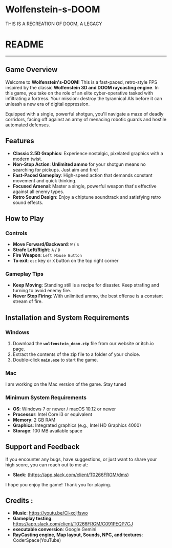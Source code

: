 # Wolfenstein-s-DOOM
THIS IS A RECREATION OF DOOM, A LEGACY
# README

-----

## Game Overview

Welcome to **Wolfenstein's-DOOM**\! This is a fast-paced, retro-style FPS inspired by the classic **Wolfenstein 3D and DOOM raycasting engine**. In this game, you take on the role of an elite cyber-operative tasked with infiltrating a fortress. Your mission: destroy the tyrannical AIs before it can unleash a new era of digital oppression.

Equipped with a single, powerful shotgun, you'll navigate a maze of deadly corridors, facing off against an army of menacing robotic guards and hostile automated defenses.

## Features

  * **Classic 2.5D Graphics**: Experience nostalgic, pixelated graphics with a modern twist.
  * **Non-Stop Action**: **Unlimited ammo** for your shotgun means no searching for pickups. Just aim and fire\!
  * **Fast-Paced Gameplay**: High-speed action that demands constant movement and quick thinking.
  * **Focused Arsenal**: Master a single, powerful weapon that's effective against all enemy types.
  * **Retro Sound Design**: Enjoy a chiptune soundtrack and satisfying retro sound effects.

## How to Play

### Controls

  * **Move Forward/Backward**: `W` / `S`
  * **Strafe Left/Right**: `A` / `D`
  * **Fire Weapon**: `Left Mouse Button`
  * **To exit**: `esc` key or `X` button on the top right corner

### Gameplay Tips

  * **Keep Moving**: Standing still is a recipe for disaster. Keep strafing and turning to avoid enemy fire.
  * **Never Stop Firing**: With unlimited ammo, the best offense is a constant stream of fire.

## Installation and System Requirements

### Windows

1.  Download the **`wolfenstein_doom.zip`** file from our website or itch.io page.
2.  Extract the contents of the zip file to a folder of your choice.
3.  Double-click **`main.exe`** to start the game.

### Mac

I am working on the Mac version of the game. Stay tuned

### Minimum System Requirements

  * **OS**: Windows 7 or newer / macOS 10.12 or newer
  * **Processor**: Intel Core i3 or equivalent
  * **Memory**: 2 GB RAM
  * **Graphics**: Integrated graphics (e.g., Intel HD Graphics 4000)
  * **Storage**: 100 MB available space

## Support and Feedback

If you encounter any bugs, have suggestions, or just want to share your high score, you can reach out to me at:
  * **Slack**: (https://app.slack.com/client/T0266FRGM/dms)

I hope you enjoy the game\! Thank you for playing.

## Credits :
* **Music**: https://youtu.be/Cl-xcjlfswo
* **Gameplay testing**: https://app.slack.com/client/T0266FRGM/C091PEQP7CJ
* **executable conversion**: Google Gemini
* **RayCasting engine, Map layout, Sounds, NPC, and textures**: CoderSpace(YouTube)
